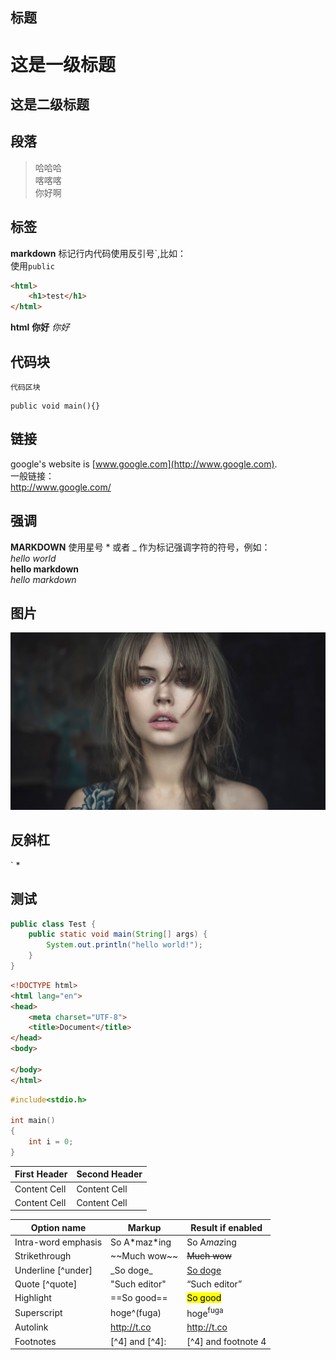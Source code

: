 ## 标题
这是一级标题
===
这是二级标题
---
## 段落
> 哈哈哈  
> 喀喀喀  
> 你好啊  

## 标签
**markdown** 标记行内代码使用反引号\`,比如：  
使用`public`
```html
<html>
	<h1>test</h1>
</html>
```
**html**
**你好**
*你好*
## 代码块
<pre><code>代码区块
</code></pre>

	public void main(){}


## 链接
google's website is [www.google.com](http://www.google.com).  
一般链接：  
<http://www.google.com/>

## 强调
**MARKDOWN** 使用星号 * 或者 _ 作为标记强调字符的符号，例如：  
*hello world*  
**hello markdown**  
_hello markdown_  

## 图片
![lalala](img/girl.jpg)

## 反斜杠
\` \*

## 测试

```java  
public class Test {
    public static void main(String[] args) {
        System.out.println("hello world!");
    } 
}
```

```html
<!DOCTYPE html>
<html lang="en">
<head>
    <meta charset="UTF-8">
    <title>Document</title>
</head>
<body>
    
</body>
</html>
```

```c
#include<stdio.h>

int main() 
{
    int i = 0;
}
```

First Header  | Second Header
------------- | -------------
Content Cell  | Content Cell
Content Cell  | Content Cell


Option name         | Markup           | Result if enabled     
--------------------|------------------|-----------------------
Intra-word emphasis | So A\*maz\*ing   | So A<em>maz</em>ing   
Strikethrough       | \~~Much wow\~~   | <del>Much wow</del>   
Underline [^under]  | \_So doge\_      | <u>So doge</u>        
Quote [^quote]      | \"Such editor\"  | <q>Such editor</q>    
Highlight           | \==So good\==    | <mark>So good</mark>  
Superscript         | hoge\^(fuga)     | hoge<sup>fuga</sup>   
Autolink            | http://t.co      | <http://t.co>         
Footnotes           | [\^4] and [\^4]: | [^4] and footnote 4   
